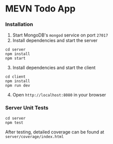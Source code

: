 # MEVN Todo App

### Installation
1. Start MongoDB's `mongod` service on port `27017`
1. Install dependencies and start the server
```
cd server
npm install
npm start
```
3. Install dependencies and start the client
```
cd client
npm install
npm run dev
```
4. Open `http://localhost:8080` in your browser

### Server Unit Tests
```
cd server
npm test
```
After testing, detailed coverage can be found at `server/coverage/index.html`
